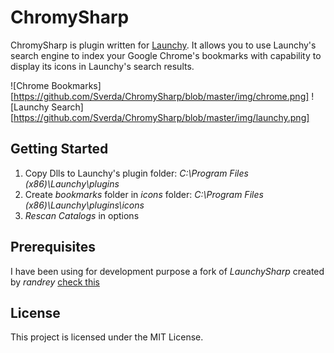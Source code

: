 # ChromySharp

ChromySharp is plugin written for [Launchy](https://www.launchy.net/). It allows you to use Launchy's search engine to index your Google Chrome's bookmarks with capability to display its icons in Launchy's search results. 

![Chrome Bookmarks][https://github.com/Sverda/ChromySharp/blob/master/img/chrome.png]
![Launchy Search][https://github.com/Sverda/ChromySharp/blob/master/img/launchy.png]

## Getting Started

1. Copy Dlls to Launchy's plugin folder: _C:\Program Files (x86)\Launchy\plugins_
2. Create _bookmarks_ folder in _icons_ folder: _C:\Program Files (x86)\Launchy\plugins\icons_
3. _Rescan Catalogs_ in options

## Prerequisites

I have been using for development purpose a fork of _LaunchySharp_ created by _randrey_ [check this](https://github.com/randrey/launchysharp)

## License

This project is licensed under the MIT License. 